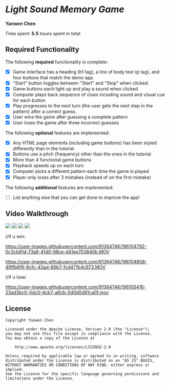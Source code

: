 # *Light Sound Memory Game*

**Yanwen Chen**

Time spent: **5.5** hours spent in total

## Required Functionality

The following **required** functionality is complete:

* [X] Game interface has a heading (h1 tag), a line of body text (p tag), and four buttons that match the demo app
* [X] "Start" button toggles between "Start" and "Stop" when clicked. 
* [X] Game buttons each light up and play a sound when clicked. 
* [X] Computer plays back sequence of clues including sound and visual cue for each button
* [X] Play progresses to the next turn (the user gets the next step in the pattern) after a correct guess. 
* [X] User wins the game after guessing a complete pattern
* [X] User loses the game after three incorrect guesses

The following **optional** features are implemented:

* [X] Any HTML page elements (including game buttons) has been styled differently than in the tutorial
* [X] Buttons use a pitch (frequency) other than the ones in the tutorial
* [X] More than 4 functional game buttons
* [X] Playback speeds up on each turn
* [X] Computer picks a different pattern each time the game is played
* [X] Player only loses after 3 mistakes (instead of on the first mistake)

The following **additional** features are implemented:

- [ ] List anything else that you can get done to improve the app!

## Video Walkthrough

![](gif1-link-here)
![](gif2-link-here)
![](gif3-link-here)
![](gif4-link-here)

//if u win:

https://user-images.githubusercontent.com/91364746/196104792-0c3cb91d-73a6-41d0-98ce-d41ee703840b.MOV

https://user-images.githubusercontent.com/91364746/196104808-49ffb6f6-8cfc-43ad-86b7-fcd471b4c673.MOV

//if u lose:

https://user-images.githubusercontent.com/91364746/196105416-23ad3bc0-4dc0-4cb7-a6cb-0d0d0d91ca0f.mov





## License

    Copyright Yanwen Chen

    Licensed under the Apache License, Version 2.0 (the "License");
    you may not use this file except in compliance with the License.
    You may obtain a copy of the License at

        http://www.apache.org/licenses/LICENSE-2.0

    Unless required by applicable law or agreed to in writing, software
    distributed under the License is distributed on an "AS IS" BASIS,
    WITHOUT WARRANTIES OR CONDITIONS OF ANY KIND, either express or implied.
    See the License for the specific language governing permissions and
    limitations under the License.
